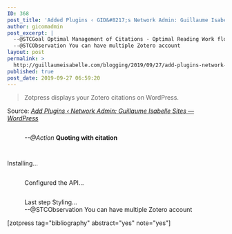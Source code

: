```yaml
---
ID: 368
post_title: 'Added Plugins ‹ GID&#8217;s Network Admin: Guillaume Isabelle Sites — WordPress'
author: gicomadmin
post_excerpt: |
  --@STCGoal Optimal Management of Citations - Optimal Reading Work flow that generates useful content for thesis writting
  --@STCObservation You can have multiple Zotero account
layout: post
permalink: >
  http://guillaumeisabelle.com/blogging/2019/09/27/add-plugins-network-admin-guillaume-isabelle-sites-wordpress/
published: true
post_date: 2019-09-27 06:59:20
---
```

> Zotpress displays your Zotero citations on WordPress.

Source: *[Add Plugins ‹ Network Admin: Guillaume Isabelle Sites — WordPress][1]*

<!-- wp:image {"id":375,"linkDestination":"custom"} --><figure class="wp-block-image">

<a href="https://wordpress.org/plugins/zotpress/" target="_blank" rel="noreferrer noopener"><img src="http://guillaumeisabelle.com/blogging/wp-content/uploads/sites/10/2019/09/image-3-1024x598.png" alt="" class="wp-image-375" /></a><figcaption>*--@Action* **Quoting with citation**</figcaption></figure> <!-- /wp:image -->

<!-- wp:image {"id":370} --><figure class="wp-block-image">

<img src="http://guillaumeisabelle.com/blogging/wp-content/uploads/sites/10/2019/09/image-1.png" alt="" class="wp-image-370" /></figure> <!-- /wp:image -->

<!-- wp:image {"id":372} --><figure class="wp-block-image">

<img src="http://guillaumeisabelle.com/blogging/wp-content/uploads/sites/10/2019/09/image-2-520x1024.png" alt="" class="wp-image-372" /></figure> <!-- /wp:image -->

<!-- wp:paragraph -->

Installing...

<!-- /wp:paragraph -->

<!-- wp:image {"id":382} --><figure class="wp-block-image">

<img src="http://guillaumeisabelle.com/blogging/wp-content/uploads/sites/10/2019/09/image-5-1024x822.png" alt="" class="wp-image-382" /><figcaption>Configured the API...</figcaption></figure> <!-- /wp:image -->

<!-- wp:image {"id":384} --><figure class="wp-block-image">

<img src="http://guillaumeisabelle.com/blogging/wp-content/uploads/sites/10/2019/09/image-6-1024x486.png" alt="" class="wp-image-384" /><figcaption>Last step Styling...  
--@STCObservation You can have multiple Zotero account</figcaption></figure> <!-- /wp:image -->

<!-- wp:shortcode --> [zotpress tag="bibliography" abstract="yes" note="yes"] 

<!-- /wp:shortcode -->

 [1]: http://guillaumeisabelle.com/wp-admin/network/plugin-install.php